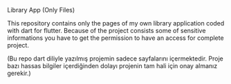 Library App (Only Files)

This repository contains only the pages of my own library application coded with dart for flutter. Because of the project consists some of sensitive informations you have to get the permission to have an access for complete project.

(Bu repo dart diliyle yazılmış projemin sadece sayfalarını içermektedir. Proje bazı hassas bilgiler içerdiğinden dolayı projenin tam hali için onay almanız gerekir.)

